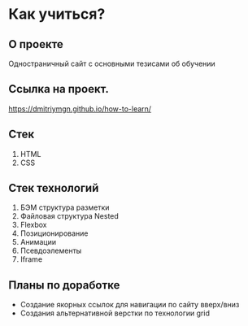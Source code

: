 # Как учиться? 

## О проекте
Одностраничный сайт с основными тезисами об обучении

## Ссылка на проект.
https://dmitriymgn.github.io/how-to-learn/

## Стек 
1. HTML
2. CSS

## Стек технологий
1. БЭМ структура разметки
2. Файловая структура Nested
3. Flexbox
4. Позиционирование 
5. Анимации
6. Псевдоэлементы
7. Iframe

## Планы по доработке
* Создание якорных ссылок для навигации по сайту вверх/вниз
* Создания альтернативной верстки по технологии grid
